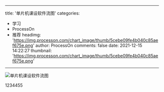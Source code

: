 
---
title: '单片机课设软件流图'
categories: 
 - 学习
 - ProcessOn
 - 推荐
headimg: 'https://img.processon.com/chart_image/thumb/5cebe09fe4b040c85aef675e.png'
author: ProcessOn
comments: false
date: 2021-12-15 14:22:27
thumbnail: 'https://img.processon.com/chart_image/thumb/5cebe09fe4b040c85aef675e.png'
---

<div>   
<img class="thumb" alt="单片机课设软件流图" src="https://img.processon.com/chart_image/thumb/5cebe09fe4b040c85aef675e.png" referrerpolicy="no-referrer">
<p>1234455</p>  
</div>
            